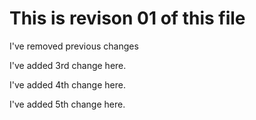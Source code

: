 # This is revison 01 of this file

I've removed previous changes

I've added 3rd change here.

I've added 4th change here.

I've added 5th change here.


